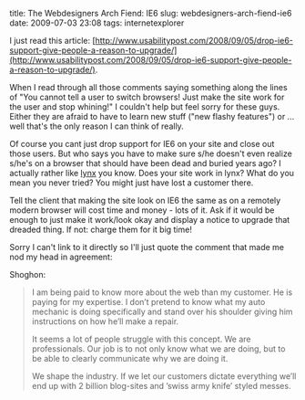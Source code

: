 title: The Webdesigners Arch Fiend: IE6
slug: webdesigners-arch-fiend-ie6
date: 2009-07-03 23:08
tags: internetexplorer

I just read this article: [http://www.usabilitypost.com/2008/09/05/drop-ie6-support-give-people-a-reason-to-upgrade/](http://www.usabilitypost.com/2008/09/05/drop-ie6-support-give-people-a-reason-to-upgrade/).

When I read through all those comments saying something along the lines of "You cannot tell a user to switch browsers! Just make the site work for the user and stop whining!" I couldn't help but feel sorry for these guys. Either they are afraid to have to learn new stuff ("new flashy features") or ... well that's the only reason I can think of really.

Of course you cant just drop support for IE6 on your site and close out those users. But who says you have to make sure s/he doesn't even realize s/he's on a browser that should have been dead and buried years ago? I actually rather like [lynx](http://en.wikipedia.org/wiki/Lynx_%28web_browser%29) you know. Does your site work in lynx? What do you mean you never tried? You might just have lost a customer there.

Tell the client that making the site look on IE6 the same as on a remotely modern browser will cost time and money - lots of it. Ask if it would be enough to just make it work/look okay and display a notice to upgrade that dreaded thing. If not: charge them for it big time!

Sorry I can't link to it directly so I'll just quote the comment that made me nod my head in agreement:

Shoghon:

> I am being paid to know more about the web than my customer. He is paying for my expertise. I don’t pretend to know what my auto mechanic is doing specifically and stand over his shoulder giving him instructions on how he’ll make a repair.
> 
> It seems a lot of people struggle with this concept. We are professionals. Our job is to not only know what we are doing, but to be able to clearly communicate why we are doing it.
>
> We shape the industry. If we let our customers dictate everything we’ll end up with 2 billion blog-sites and ’swiss army knife’ styled messes.

